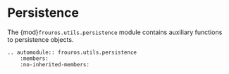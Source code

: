 # Persistence

The {mod}`frouros.utils.persistence` module contains auxiliary functions to persistence objects.

```{eval-rst}
.. automodule:: frouros.utils.persistence
    :members:
    :no-inherited-members:
```
